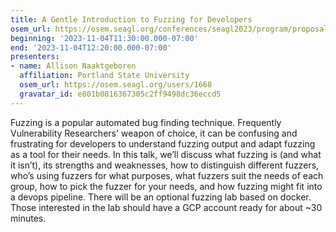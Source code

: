 ```yaml
---
title: A Gentle Introduction to Fuzzing for Developers
osem_url: https://osem.seagl.org/conferences/seagl2023/program/proposals/1004
beginning: '2023-11-04T11:30:00.000-07:00'
end: '2023-11-04T12:20:00.000-07:00'
presenters:
- name: Allison Naaktgeboren
  affiliation: Portland State University
  osem_url: https://osem.seagl.org/users/1668
  gravatar_id: e801b0816367305c2ff9498dc36eccd5
---
```


Fuzzing is a popular automated bug finding technique.
Frequently Vulnerability Researchers' weapon of choice, it can be
confusing and frustrating for developers to understand fuzzing output
and adapt fuzzing as a tool for their needs. In this talk, we’ll
discuss what fuzzing is (and what it isn’t), its strengths and
weaknesses, how to distinguish different fuzzers, who’s using fuzzers
for what purposes, what fuzzers suit the needs of each group, how to
pick the fuzzer for your needs, and how fuzzing might fit into a
devops pipeline. There will be an optional fuzzing lab based on
docker. Those interested in the lab should have a GCP account ready
for about ~30 minutes.
